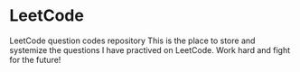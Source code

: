 # LeetCode
LeetCode question codes repository
This is the place to store and systemize the questions I have practived on LeetCode. 
Work hard and fight for the future!
